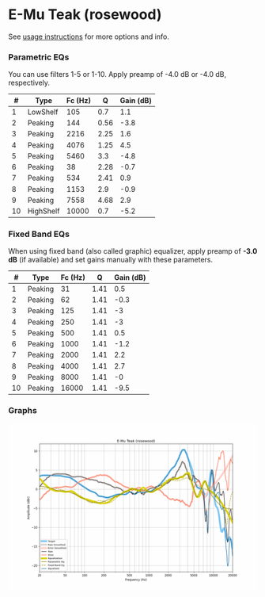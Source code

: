# E-Mu Teak (rosewood)
See [usage instructions](https://github.com/jaakkopasanen/AutoEq#usage) for more options and info.

### Parametric EQs
You can use filters 1-5 or 1-10. Apply preamp of -4.0 dB or -4.0 dB, respectively.

|   # | Type      |   Fc (Hz) |    Q |   Gain (dB) |
|-----|-----------|-----------|------|-------------|
|   1 | LowShelf  |       105 | 0.7  |         1.1 |
|   2 | Peaking   |       144 | 0.56 |        -3.8 |
|   3 | Peaking   |      2216 | 2.25 |         1.6 |
|   4 | Peaking   |      4076 | 1.25 |         4.5 |
|   5 | Peaking   |      5460 | 3.3  |        -4.8 |
|   6 | Peaking   |        38 | 2.28 |        -0.7 |
|   7 | Peaking   |       534 | 2.41 |         0.9 |
|   8 | Peaking   |      1153 | 2.9  |        -0.9 |
|   9 | Peaking   |      7558 | 4.68 |         2.9 |
|  10 | HighShelf |     10000 | 0.7  |        -5.2 |

### Fixed Band EQs
When using fixed band (also called graphic) equalizer, apply preamp of **-3.0 dB** (if available) and set gains manually with these parameters.

|   # | Type    |   Fc (Hz) |    Q |   Gain (dB) |
|-----|---------|-----------|------|-------------|
|   1 | Peaking |        31 | 1.41 |         0.5 |
|   2 | Peaking |        62 | 1.41 |        -0.3 |
|   3 | Peaking |       125 | 1.41 |        -3   |
|   4 | Peaking |       250 | 1.41 |        -3   |
|   5 | Peaking |       500 | 1.41 |         0.5 |
|   6 | Peaking |      1000 | 1.41 |        -1.2 |
|   7 | Peaking |      2000 | 1.41 |         2.2 |
|   8 | Peaking |      4000 | 1.41 |         2.7 |
|   9 | Peaking |      8000 | 1.41 |        -0   |
|  10 | Peaking |     16000 | 1.41 |        -9.5 |

### Graphs
![](./E-Mu%20Teak%20(rosewood).png)

